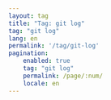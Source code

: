```yaml
---
layout: tag
title: "Tag: git log"
tag: "git log"
lang: en
permalink: '/tag/git-log'
pagination:
    enabled: true
    tag: "git log"
    permalink: /page/:num/
    locale: en
---
```

